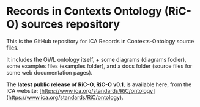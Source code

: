 ﻿# Records in Contexts Ontology (RiC-O) sources repository

This is the GitHub repository for ICA Records in Contexts-Ontology source files.

It includes the OWL ontology itself, + some diagrams (diagrams fodler), some examples files (examples folder), and a docs folder (source files for some web documentation pages).

The **latest public release of RiC-O, RiC-O v0.1**, is available here, from the ICA website: [https://www.ica.org/standards/RiC/ontology](https://www.ica.org/standards/RiC/ontology).
